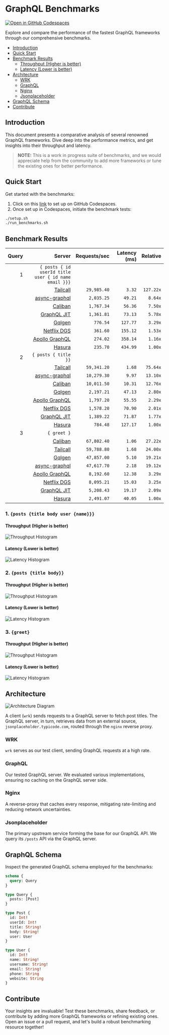 # GraphQL Benchmarks <!-- omit from toc -->

[![Open in GitHub Codespaces](https://github.com/codespaces/badge.svg)](https://codespaces.new/tailcallhq/graphql-benchmarks)

Explore and compare the performance of the fastest GraphQL frameworks through our comprehensive benchmarks.

- [Introduction](#introduction)
- [Quick Start](#quick-start)
- [Benchmark Results](#benchmark-results)
  - [Throughput (Higher is better)](#throughput-higher-is-better)
  - [Latency (Lower is better)](#latency-lower-is-better)
- [Architecture](#architecture)
  - [WRK](#wrk)
  - [GraphQL](#graphql)
  - [Nginx](#nginx)
  - [Jsonplaceholder](#jsonplaceholder)
- [GraphQL Schema](#graphql-schema)
- [Contribute](#contribute)

[Tailcall]: https://github.com/tailcallhq/tailcall
[Gqlgen]: https://github.com/99designs/gqlgen
[Apollo GraphQL]: https://github.com/apollographql/apollo-server
[Netflix DGS]: https://github.com/netflix/dgs-framework
[Caliban]: https://github.com/ghostdogpr/caliban
[async-graphql]: https://github.com/async-graphql/async-graphql
[Hasura]: https://github.com/hasura/graphql-engine
[GraphQL JIT]: https://github.com/zalando-incubator/graphql-jit

## Introduction

This document presents a comparative analysis of several renowned GraphQL frameworks. Dive deep into the performance metrics, and get insights into their throughput and latency.

> **NOTE:** This is a work in progress suite of benchmarks, and we would appreciate help from the community to add more frameworks or tune the existing ones for better performance.

## Quick Start

Get started with the benchmarks:

1. Click on this [link](https://codespaces.new/tailcallhq/graphql-benchmarks) to set up on GitHub Codespaces.
2. Once set up in Codespaces, initiate the benchmark tests:

```bash
./setup.sh
./run_benchmarks.sh
```

## Benchmark Results

<!-- PERFORMANCE_RESULTS_START -->

| Query | Server | Requests/sec | Latency (ms) | Relative |
|-------:|--------:|--------------:|--------------:|---------:|
| 1 | `{ posts { id userId title user { id name email }}}` |
|| [Tailcall] | `29,985.40` | `3.32` | `127.22x` |
|| [async-graphql] | `2,035.25` | `49.21` | `8.64x` |
|| [Caliban] | `1,767.34` | `56.36` | `7.50x` |
|| [GraphQL JIT] | `1,361.81` | `73.13` | `5.78x` |
|| [Gqlgen] | `776.54` | `127.77` | `3.29x` |
|| [Netflix DGS] | `361.60` | `155.12` | `1.53x` |
|| [Apollo GraphQL] | `274.02` | `358.14` | `1.16x` |
|| [Hasura] | `235.70` | `434.99` | `1.00x` |
| 2 | `{ posts { title }}` |
|| [Tailcall] | `59,341.20` | `1.68` | `75.64x` |
|| [async-graphql] | `10,279.30` | `9.97` | `13.10x` |
|| [Caliban] | `10,011.50` | `10.31` | `12.76x` |
|| [Gqlgen] | `2,197.21` | `47.13` | `2.80x` |
|| [Apollo GraphQL] | `1,797.20` | `55.55` | `2.29x` |
|| [Netflix DGS] | `1,578.20` | `70.90` | `2.01x` |
|| [GraphQL JIT] | `1,389.22` | `71.87` | `1.77x` |
|| [Hasura] | `784.48` | `127.17` | `1.00x` |
| 3 | `{ greet }` |
|| [Caliban] | `67,802.40` | `1.06` | `27.22x` |
|| [Tailcall] | `59,788.80` | `1.68` | `24.00x` |
|| [Gqlgen] | `47,857.00` | `5.10` | `19.21x` |
|| [async-graphql] | `47,617.70` | `2.18` | `19.12x` |
|| [Apollo GraphQL] | `8,192.60` | `12.38` | `3.29x` |
|| [Netflix DGS] | `8,095.21` | `15.03` | `3.25x` |
|| [GraphQL JIT] | `5,208.43` | `19.17` | `2.09x` |
|| [Hasura] | `2,491.07` | `40.05` | `1.00x` |

<!-- PERFORMANCE_RESULTS_END -->



### 1. `{posts {title body user {name}}}`
#### Throughput (Higher is better)

![Throughput Histogram](assets/req_sec_histogram1.png)

#### Latency (Lower is better)

![Latency Histogram](assets/latency_histogram1.png)

### 2. `{posts {title body}}`
#### Throughput (Higher is better)

![Throughput Histogram](assets/req_sec_histogram2.png)

#### Latency (Lower is better)

![Latency Histogram](assets/latency_histogram2.png)

### 3. `{greet}`
#### Throughput (Higher is better)

![Throughput Histogram](assets/req_sec_histogram3.png)

#### Latency (Lower is better)

![Latency Histogram](assets/latency_histogram3.png)

## Architecture

![Architecture Diagram](assets/architecture.png)

A client (`wrk`) sends requests to a GraphQL server to fetch post titles. The GraphQL server, in turn, retrieves data from an external source, `jsonplaceholder.typicode.com`, routed through the `nginx` reverse proxy.

### WRK

`wrk` serves as our test client, sending GraphQL requests at a high rate.

### GraphQL

Our tested GraphQL server. We evaluated various implementations, ensuring no caching on the GraphQL server side.

### Nginx

A reverse-proxy that caches every response, mitigating rate-limiting and reducing network uncertainties.

### Jsonplaceholder

The primary upstream service forming the base for our GraphQL API. We query its `/posts` API via the GraphQL server.

## GraphQL Schema

Inspect the generated GraphQL schema employed for the benchmarks:

```graphql
schema {
  query: Query
}

type Query {
  posts: [Post]
}

type Post {
  id: Int!
  userId: Int!
  title: String!
  body: String!
  user: User
}

type User {
  id: Int!
  name: String!
  username: String!
  email: String!
  phone: String
  website: String
}
```

## Contribute

Your insights are invaluable! Test these benchmarks, share feedback, or contribute by adding more GraphQL frameworks or refining existing ones. Open an issue or a pull request, and let's build a robust benchmarking resource together!
